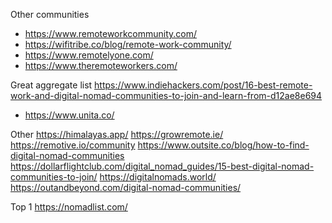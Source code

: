 Other communities

- https://www.remoteworkcommunity.com/
- https://wifitribe.co/blog/remote-work-community/
- https://www.remotelyone.com/
- https://www.theremoteworkers.com/

Great aggregate list
https://www.indiehackers.com/post/16-best-remote-work-and-digital-nomad-communities-to-join-and-learn-from-d12ae8e694

- https://www.unita.co/

Other
https://himalayas.app/
https://growremote.ie/
https://remotive.io/community
https://www.outsite.co/blog/how-to-find-digital-nomad-communities
https://dollarflightclub.com/digital_nomad_guides/15-best-digital-nomad-communities-to-join/
https://digitalnomads.world/
https://outandbeyond.com/digital-nomad-communities/

Top 1
https://nomadlist.com/
